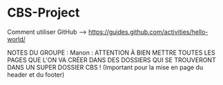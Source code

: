 # CBS-Project

Comment utiliser GitHub --> https://guides.github.com/activities/hello-world/

NOTES DU GROUPE :
Manon : ATTENTION À BIEN METTRE TOUTES LES PAGES QUE L'ON VA CRÉER DANS DES DOSSIERS QUI SE TROUVERONT DANS UN SUPER DOSSIER CBS !
        (Important pour la mise en page du header et du footer)
        
